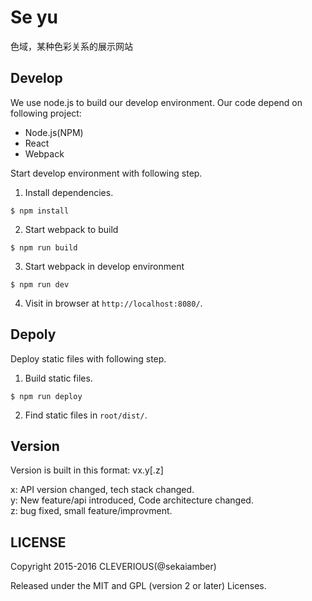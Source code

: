 # Se yu

色域，某种色彩关系的展示网站

## Develop

We use node.js to build our develop environment. Our code depend on following project:

* Node.js(NPM)
* React
* Webpack

Start develop environment with following step.

1. Install dependencies.
```shell
$ npm install
```

2. Start webpack to build
```shell
$ npm run build
```

3. Start webpack in develop environment
```shell
$ npm run dev
```

4. Visit in browser at `http://localhost:8080/`.

## Depoly

Deploy static files with following step.

1. Build static files.
```shell
$ npm run deploy
```

2. Find static files in `root/dist/`.

## Version

Version is built in this format: vx.y[.z]

x: API version changed, tech stack changed.  
y: New feature/api introduced, Code architecture changed.  
z: bug fixed, small feature/improvment.

## LICENSE

Copyright 2015-2016 CLEVERIOUS(@sekaiamber)

Released under the MIT and GPL (version 2 or later) Licenses.
